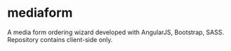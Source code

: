 mediaform
=========

A media form ordering wizard developed with AngularJS, Bootstrap, SASS. Repository contains client-side only.
